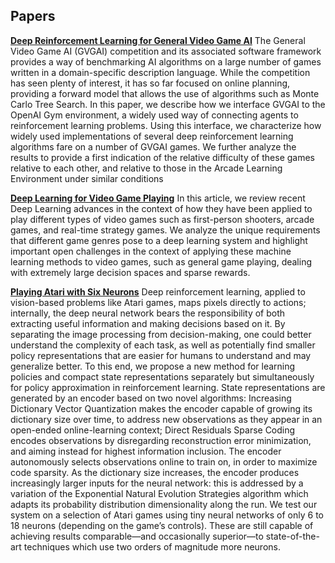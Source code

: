 Papers
--
[**Deep Reinforcement Learning for General Video Game AI**](https://arxiv.org/pdf/1806.02448.pdf)
The General Video Game AI (GVGAI) competition and its associated software framework provides a way of benchmarking AI algorithms on a large number of games written in a domain-specific description language. While the competition has seen plenty of interest, it has so far focused on online planning, providing a forward model that allows the use of algorithms such as Monte Carlo Tree Search. In this paper, we describe how we interface GVGAI to the OpenAI Gym environment, a widely used way of connecting agents to reinforcement learning problems. Using this interface, we characterize how widely used implementations of several deep reinforcement learning algorithms fare on a number of GVGAI games. We further analyze the results to provide a first indication of the relative difficulty of these games relative to each other, and relative to those in the Arcade Learning Environment under similar conditions

[**Deep Learning for Video Game Playing**](https://arxiv.org/pdf/1708.07902.pdf)
In this article, we review recent Deep Learning advances in the context of how they have been applied to play different types of video games such as first-person shooters, arcade games, and real-time strategy games. We analyze the unique requirements that different game genres pose to a deep learning system and highlight important open challenges in the context of applying these machine learning methods to video games, such as general game playing, dealing with extremely large decision spaces and sparse rewards.

[**Playing Atari with Six Neurons**](https://arxiv.org/pdf/1806.01363.pdf)
Deep reinforcement learning, applied to vision-based problems like Atari games, maps pixels directly to actions; internally, the deep neural network bears the responsibility of both extracting useful information and making decisions based on it. By separating the image processing from decision-making, one could better understand the complexity of each task, as well as potentially find smaller policy representations that are easier for humans to understand and may generalize better. To this end, we propose a new method for learning policies and compact state representations separately but simultaneously for policy approximation in reinforcement learning. State representations are generated by an encoder based on two novel algorithms: Increasing Dictionary Vector Quantization makes the encoder capable of growing its dictionary size over time, to address new observations as they appear in an open-ended online-learning context; Direct Residuals Sparse Coding encodes observations by disregarding reconstruction error minimization, and aiming instead for highest information inclusion. The encoder autonomously selects observations online to train on, in order to maximize code sparsity. As the dictionary size increases, the encoder produces increasingly larger inputs for the neural network: this is addressed by a variation of the Exponential Natural Evolution Strategies algorithm which adapts its probability distribution dimensionality along the run. We test our system on a selection of Atari games using tiny neural networks of only 6 to 18 neurons (depending on the game’s controls). These are still capable of achieving results comparable—and occasionally superior—to state-of-the-art techniques which use two orders of magnitude more neurons.
<!--stackedit_data:
eyJoaXN0b3J5IjpbLTE4OTgwNzg1ODhdfQ==
-->